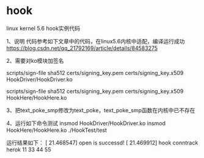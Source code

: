 # hook
linux kernel 5.6 hook实例代码

1、说明
代码参考如下文章中的代码，在linux5.6内核中适配，编译运行成功
https://blog.csdn.net/qq_21792169/article/details/84583275

2、需要对ko模块加签名

scripts/sign-file sha512 certs/signing_key.pem certs/signing_key.x509  HookDriver/HookDriver.ko

scripts/sign-file sha512 certs/signing_key.pem certs/signing_key.x509  HookHere/HookHere.ko

3、把text_poke_smp修改为text_poke，text_poke_smp函数在内核中已不存在

4、运行如下命令测试
insmod HookDriver/HookDriver.ko 
insmod HookHere/HookHere.ko 
./HookTest/test

运行结果如下：
[   21.468547] open is successd!
[   21.469912] hook conntrack herok
11
33
44
55


